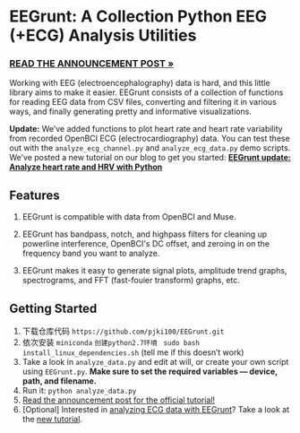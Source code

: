 # EEGrunt: A Collection Python EEG (+ECG) Analysis Utilities

### [READ THE ANNOUNCEMENT POST &raquo;][1]

Working with EEG (electroencephalography) data is hard, and this little library aims to make it easier. EEGrunt consists of a collection of functions for reading EEG data from CSV files, converting and filtering it in various ways, and finally generating pretty and informative visualizations.

**Update:** We’ve added functions to plot heart rate and heart rate variability from recorded OpenBCI ECG (electrocardiography) data. You can test these out with the `analyze_ecg_channel.py` and `analyze_ecg_data.py` demo scripts. We’ve posted a new tutorial on our blog to get you started: **[EEGrunt update: Analyze heart rate and HRV with Python][2]**


## Features

1. EEGrunt is compatible with data from OpenBCI and Muse.

2. EEGrunt has bandpass, notch, and highpass filters for cleaning up powerline interference, OpenBCI's DC offset, and zeroing in on the frequency band you want to analyze.

3. EEGrunt makes it easy to generate signal plots, amplitude trend graphs, spectrograms, and FFT (fast-fouier transform) graphs, etc.


## Getting Started

1. 下载仓库代码 `https://github.com/pjki100/EEGrunt.git` 
2. 依次安装  `miniconda` `创建python2.7环境`      ` sudo bash install_linux_dependencies.sh` (tell me if this doesn’t work)
3. Take a look in `analyze_data.py` and edit at will, or create your own script using `EEGrunt.py`. **Make sure to set the required variables — device, path, and filename.**
4. Run it: `python analyze_data.py`
5. [Read the announcement post for the official tutorial!][1]
6. [Optional] Interested in [analyzing ECG  data with EEGrunt][2]? Take a look at the [new tutorial][2].

[1]: http://www.autodidacts.io/eegrunt-open-source-python-eeg-analysis-utilities/
[2]: http://www.autodidacts.io/analyze-ecg-heart-rate-and-hrv-with-python-and-eegrunt/
